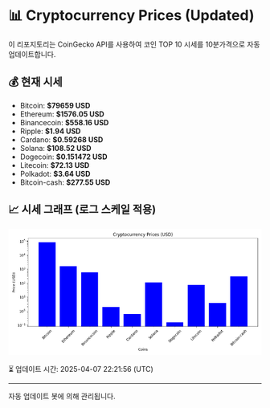 
# 📊 Cryptocurrency Prices (Updated)

이 리포지토리는 CoinGecko API를 사용하여 코인 TOP 10 시세를 10분가격으로 자동 업데이트합니다.

## 💰 현재 시세
- Bitcoin: **$79659 USD**
- Ethereum: **$1576.05 USD**
- Binancecoin: **$558.16 USD**
- Ripple: **$1.94 USD**
- Cardano: **$0.59268 USD**
- Solana: **$108.52 USD**
- Dogecoin: **$0.151472 USD**
- Litecoin: **$72.13 USD**
- Polkadot: **$3.64 USD**
- Bitcoin-cash: **$277.55 USD**

## 📈 시세 그래프 (로그 스케일 적용)
![Crypto Prices](crypto_prices.png)

⏳ 업데이트 시간: 2025-04-07 22:21:56 (UTC)

---
자동 업데이트 봇에 의해 관리됩니다.
